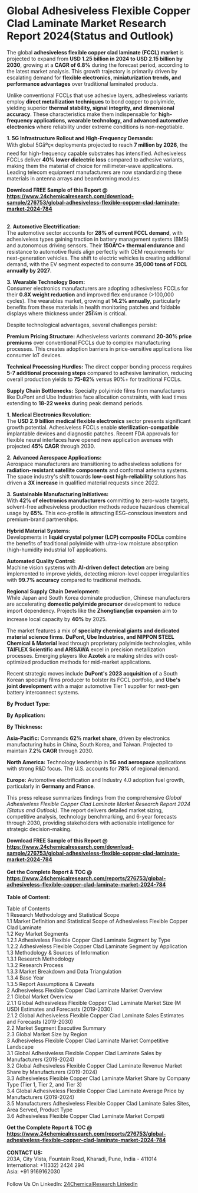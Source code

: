 <h1>Global Adhesiveless Flexible Copper Clad Laminate Market Research Report 2024(Status and Outlook)</h1><p>The global <strong>adhesiveless flexible copper clad laminate (FCCL) market</strong> is projected to expand from <strong>USD 1.25 billion in 2024 to USD 2.15 billion by 2030</strong>, growing at a <strong>CAGR of 6.8%</strong> during the forecast period, according to the latest market analysis. This growth trajectory is primarily driven by escalating demand for <strong>flexible electronics, miniaturization trends, and performance advantages</strong> over traditional laminated products.</p><p>Unlike conventional FCCLs that use adhesive layers, adhesiveless variants employ <strong>direct metallization techniques</strong> to bond copper to polyimide, yielding superior <strong>thermal stability, signal integrity, and dimensional accuracy</strong>. These characteristics make them indispensable for <strong>high-frequency applications, wearable technology, and advanced automotive electronics</strong> where reliability under extreme conditions is non-negotiable.</p><p><strong>1. 5G Infrastructure Rollout and High-Frequency Demands:</strong><br>
With global 5Gåºç« deployments projected to reach <strong>7 million by 2026</strong>, the need for high-frequency capable substrates has intensified. Adhesiveless FCCLs deliver <strong>40% lower dielectric loss</strong> compared to adhesive variants, making them the material of choice for millimeter-wave applications. Leading telecom equipment manufacturers are now standardizing these materials in antenna arrays and beamforming modules.</p><div><b>Download FREE Sample of this Report @ 
            <a href="https://www.24chemicalresearch.com/download-sample/276753/global-adhesiveless-flexible-copper-clad-laminate-market-2024-784">
            https://www.24chemicalresearch.com/download-sample/276753/global-adhesiveless-flexible-copper-clad-laminate-market-2024-784</a></b></div><br><p><strong>2. Automotive Electrification:</strong><br>
The automotive sector accounts for <strong>28% of current FCCL demand</strong>, with adhesiveless types gaining traction in battery management systems (BMS) and autonomous driving sensors. Their <strong>150Â°C+ thermal endurance</strong> and resistance to automotive fluids align perfectly with OEM requirements for next-generation vehicles. The shift to electric vehicles is creating additional demand, with the EV segment expected to consume <strong>35,000 tons of FCCL annually by 2027</strong>.</p><p><strong>3. Wearable Technology Boom:</strong><br>
Consumer electronics manufacturers are adopting adhesiveless FCCLs for their <strong>0.8X weight reduction</strong> and improved flex endurance (&gt;100,000 cycles). The wearables market, growing at <strong>14.2% annually</strong>, particularly benefits from these materials in health monitoring patches and foldable displays where thickness under <strong>25Î¼m</strong> is critical.</p><p>Despite technological advantages, several challenges persist:</p><p><strong>Premium Pricing Structure:</strong> Adhesiveless variants command <strong>20-30% price premiums</strong> over conventional FCCLs due to complex manufacturing processes. This creates adoption barriers in price-sensitive applications like consumer IoT devices.</p><p><strong>Technical Processing Hurdles:</strong> The direct copper bonding process requires <strong>5-7 additional processing steps</strong> compared to adhesive lamination, reducing overall production yields to <strong>75-82%</strong> versus 90%+ for traditional FCCLs.</p><p><strong>Supply Chain Bottlenecks:</strong> Specialty polyimide films from manufacturers like DuPont and Ube Industries face allocation constraints, with lead times extending to <strong>18-22 weeks</strong> during peak demand periods.</p><p><strong>1. Medical Electronics Revolution:</strong><br>
The <strong>USD 2.9 billion medical flexible electronics</strong> sector presents significant growth potential. Adhesiveless FCCLs enable <strong>sterilization-compatible</strong> implantable devices and diagnostic patches. Recent FDA approvals for flexible neural interfaces have opened new application avenues with projected <strong>45% CAGR</strong> through 2030.</p><p><strong>2. Advanced Aerospace Applications:</strong><br>
Aerospace manufacturers are transitioning to adhesiveless solutions for <strong>radiation-resistant satellite components</strong> and conformal antenna systems. The space industry's shift towards <strong>low-cost high-reliability</strong> solutions has driven a <strong>3X increase</strong> in qualified material requests since 2022.</p><p><strong>3. Sustainable Manufacturing Initiatives:</strong><br>
With <strong>42% of electronics manufacturers</strong> committing to zero-waste targets, solvent-free adhesiveless production methods reduce hazardous chemical usage by <strong>65%</strong>. This eco-profile is attracting ESG-conscious investors and premium-brand partnerships.</p><p><strong>Hybrid Material Systems:</strong><br>
	Developments in <strong>liquid crystal polymer (LCP) composite FCCLs</strong> combine the benefits of traditional polyimide with ultra-low moisture absorption (high-humidity industrial IoT applications.</p><p><strong>Automated Quality Control:</strong><br>
	Machine vision systems with <strong>AI-driven defect detection</strong> are being implemented to improve yields, detecting micron-level copper irregularities with <strong>99.7% accuracy</strong> compared to traditional methods.</p><p><strong>Regional Supply Chain Development:</strong><br>
	While Japan and South Korea dominate production, Chinese manufacturers are accelerating <strong>domestic polyimide precursor</strong> development to reduce import dependency. Projects like the <strong>Zhongtianç§æ expansion</strong> aim to increase local capacity by <strong>40%</strong> by 2025.</p><p>The market features a mix of <strong>specialty chemical giants and dedicated material science firms</strong>. <strong>DuPont, Ube Industries, and NIPPON STEEL Chemical &amp; Material</strong> lead through proprietary polyimide technologies, while <strong>TAIFLEX Scientific and ARISAWA</strong> excel in precision metallization processes. Emerging players like <strong>Azotek</strong> are making strides with cost-optimized production methods for mid-market applications.</p><p>Recent strategic moves include <strong>DuPont's 2023 acquisition</strong> of a South Korean specialty films producer to bolster its FCCL portfolio, and <strong>Ube's joint development</strong> with a major automotive Tier 1 supplier for next-gen battery interconnect systems.</p><p><strong>By Product Type:</strong></p><p><strong>By Application:</strong></p><p><strong>By Thickness:</strong></p><p><strong>Asia-Pacific:</strong> Commands <strong>62% market share</strong>, driven by electronics manufacturing hubs in China, South Korea, and Taiwan. Projected to maintain <strong>7.2% CAGR</strong> through 2030.</p><p><strong>North America:</strong> Technology leadership in <strong>5G and aerospace</strong> applications with strong R&amp;D focus. The U.S. accounts for <strong>78%</strong> of regional demand.</p><p><strong>Europe:</strong> Automotive electrification and Industry 4.0 adoption fuel growth, particularly in <strong>Germany and France</strong>.</p><p>This press release summarizes findings from the comprehensive <em>Global Adhesiveless Flexible Copper Clad Laminate Market Research Report 2024 (Status and Outlook)</em>. The report delivers detailed market sizing, competitive analysis, technology benchmarking, and 6-year forecasts through 2030, providing stakeholders with actionable intelligence for strategic decision-making.</p><div><b>Download FREE Sample of this Report @ 
            <a href="https://www.24chemicalresearch.com/download-sample/276753/global-adhesiveless-flexible-copper-clad-laminate-market-2024-784">
            https://www.24chemicalresearch.com/download-sample/276753/global-adhesiveless-flexible-copper-clad-laminate-market-2024-784</a></b></div><br><div><b>Get the Complete Report & TOC @ 
            <a href="https://www.24chemicalresearch.com/reports/276753/global-adhesiveless-flexible-copper-clad-laminate-market-2024-784">
            https://www.24chemicalresearch.com/reports/276753/global-adhesiveless-flexible-copper-clad-laminate-market-2024-784</a></b></div><br>
            <b>Table of Content:</b><p>Table of Contents<br />
1 Research Methodology and Statistical Scope<br />
1.1 Market Definition and Statistical Scope of Adhesiveless Flexible Copper Clad Laminate<br />
1.2 Key Market Segments<br />
1.2.1 Adhesiveless Flexible Copper Clad Laminate Segment by Type<br />
1.2.2 Adhesiveless Flexible Copper Clad Laminate Segment by Application<br />
1.3 Methodology & Sources of Information<br />
1.3.1 Research Methodology<br />
1.3.2 Research Process<br />
1.3.3 Market Breakdown and Data Triangulation<br />
1.3.4 Base Year<br />
1.3.5 Report Assumptions & Caveats<br />
2 Adhesiveless Flexible Copper Clad Laminate Market Overview<br />
2.1 Global Market Overview<br />
2.1.1 Global Adhesiveless Flexible Copper Clad Laminate Market Size (M USD) Estimates and Forecasts (2019-2030)<br />
2.1.2 Global Adhesiveless Flexible Copper Clad Laminate Sales Estimates and Forecasts (2019-2030)<br />
2.2 Market Segment Executive Summary<br />
2.3 Global Market Size by Region<br />
3 Adhesiveless Flexible Copper Clad Laminate Market Competitive Landscape<br />
3.1 Global Adhesiveless Flexible Copper Clad Laminate Sales by Manufacturers (2019-2024)<br />
3.2 Global Adhesiveless Flexible Copper Clad Laminate Revenue Market Share by Manufacturers (2019-2024)<br />
3.3 Adhesiveless Flexible Copper Clad Laminate Market Share by Company Type (Tier 1, Tier 2, and Tier 3)<br />
3.4 Global Adhesiveless Flexible Copper Clad Laminate Average Price by Manufacturers (2019-2024)<br />
3.5 Manufacturers Adhesiveless Flexible Copper Clad Laminate Sales Sites, Area Served, Product Type<br />
3.6 Adhesiveless Flexible Copper Clad Laminate Market Competi</p><div><b>Get the Complete Report & TOC @ 
            <a href="https://www.24chemicalresearch.com/reports/276753/global-adhesiveless-flexible-copper-clad-laminate-market-2024-784">
            https://www.24chemicalresearch.com/reports/276753/global-adhesiveless-flexible-copper-clad-laminate-market-2024-784</a></b></div><br><b>CONTACT US:</b><br>
            203A, City Vista, Fountain Road, Kharadi, Pune, India - 411014<br>
            International: +1(332) 2424 294<br>
            Asia: +91 9169162030 <br><br>
            Follow Us On LinkedIn: <a href="https://www.linkedin.com/company/24chemicalresearch/">24ChemicalResearch LinkedIn</a>